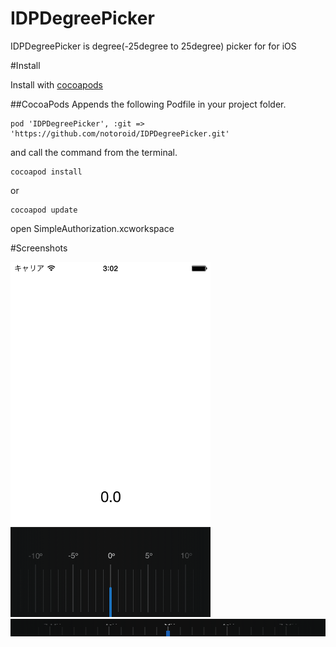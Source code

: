 IDPDegreePicker
===============

IDPDegreePicker is degree(-25degree to 25degree) picker for for iOS

#Install

Install with [cocoapods](http://cocoapods.org/)


##CocoaPods
Appends the following Podfile in your project folder.
```
pod 'IDPDegreePicker', :git => 'https://github.com/notoroid/IDPDegreePicker.git'
```

and call the command from the terminal.


```
cocoapod install
```

or 

```
cocoapod update
```
open SimpleAuthorization.xcworkspace


#Screenshots

<img src="https://raw.githubusercontent.com/notoroid/IDPDegreePicker/master/ScreenShot/ss01.png" style="width: 320px; height: 568px;" alt="IDPSliderExsample" />

<img src="https://raw.githubusercontent.com/notoroid/IDPDegreePicker/master/ScreenShot/ss02.png" style="width: 640px; height: 28px;" alt="IDPSliderExsample" />
